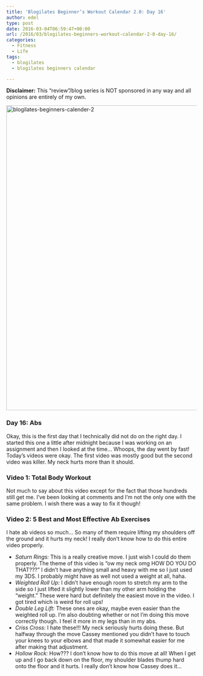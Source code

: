 ```yaml
---
title: 'Blogilates Beginner’s Workout Calendar 2.0: Day 16'
author: edel
type: post
date: 2016-03-04T06:59:47+00:00
url: /2016/03/blogilates-beginners-workout-calendar-2-0-day-16/
categories:
  - Fitness
  - Life
tags:
  - blogilates
  - blogilates beginners calendar

---
```

**Disclaimer:** This &#8220;review&#8221;/blog series is NOT sponsored in any way and all opinions are entirely of my own.

<a href="http://scattered.me/wp-content/uploads/2016/02/blogilates-beginners-calender-2.png" rel="attachment wp-att-11076"><img src="http://scattered.me/wp-content/uploads/2016/02/blogilates-beginners-calender-2-1024x806.png" alt="blogilates-beginners-calender-2" width="1024" height="806" class="alignnone size-large wp-image-11076" srcset="http://erzadel.net/blog/wp-content/uploads/2016/02/blogilates-beginners-calender-2-1024x806.png 1024w, http://erzadel.net/blog/wp-content/uploads/2016/02/blogilates-beginners-calender-2-300x236.png 300w, http://erzadel.net/blog/wp-content/uploads/2016/02/blogilates-beginners-calender-2-768x604.png 768w" sizes="(max-width: 1024px) 100vw, 1024px" /></a>

### Day 16: Abs

Okay, this is the first day that I technically did not do on the right day. I started this one a little after midnight because I was working on an assignment and then I looked at the time&#8230; Whoops, the day went by fast! Today&#8217;s videos were okay. The first video was mostly good but the second video was killer. My neck hurts more than it should.

### Video 1: Total Body Workout

Not much to say about this video except for the fact that those hundreds still get me. I&#8217;ve been looking at comments and I&#8217;m not the only one with the same problem. I wish there was a way to fix it though!

<div class="flex-video">
</div>

### Video 2: 5 Best and Most Effective Ab Exercises

I hate ab videos so much&#8230; So many of them require lifting my shoulders off the ground and it hurts my neck! I really don&#8217;t know how to do this entire video properly. 

<div class="flex-video">
</div>

  * _Saturn Rings:_ This is a really creative move. I just wish I could do them properly. The theme of this video is &#8220;ow my neck omg HOW DO YOU DO THAT???&#8221; I didn&#8217;t have anything small and heavy with me so I just used my 3DS. I probably might have as well not used a weight at all, haha.
  * _Weighted Roll Up:_ I didn&#8217;t have enough room to stretch my arm to the side so I just lifted it slightly lower than my other arm holding the &#8220;weight.&#8221; These were hard but definitely the easiest move in the video. I got tired which is weird for roll ups!
  * _Double Leg Lift:_ These ones are okay, maybe even easier than the weighted roll up. I&#8217;m also doubting whether or not I&#8217;m doing this move correctly though. I feel it more in my legs than in my abs.
  * _Criss Cross:_ I hate these!!! My neck seriously hurts doing these. But halfway through the move Cassey mentioned you didn&#8217;t have to touch your knees to your elbows and that made it somewhat easier for me after making that adjustment.
  * _Hollow Rock:_ How??? I don&#8217;t know how to do this move at all! When I get up and I go back down on the floor, my shoulder blades thump hard onto the floor and it hurts. I really don&#8217;t know how Cassey does it&#8230;

<ol class="footnote">
</ol>